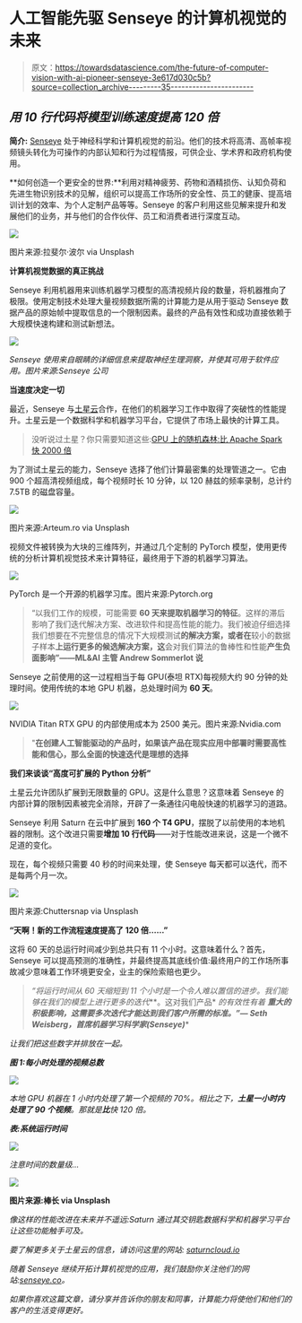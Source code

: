 # 人工智能先驱 Senseye 的计算机视觉的未来

> 原文：<https://towardsdatascience.com/the-future-of-computer-vision-with-ai-pioneer-senseye-3e617d030c5b?source=collection_archive---------35----------------------->

## *用 10 行代码将模型训练速度提高 120 倍*

**简介:** [Senseye](https://senseye.co/) 处于神经科学和计算机视觉的前沿。他们的技术将高清、高帧率视频镜头转化为可操作的内部认知和行为过程情报，可供企业、学术界和政府机构使用。

**如何创造一个更安全的世界:**利用对精神疲劳、药物和酒精损伤、认知负荷和先进生物识别技术的见解，组织可以提高工作场所的安全性、员工的健康、提高培训计划的效率、为个人定制产品等等。Senseye 的客户利用这些见解来提升和发展他们的业务，并与他们的合作伙伴、员工和消费者进行深度互动。

![](img/2b3393862503d7b0189a2c5af97f05ec.png)

图片来源:拉斐尔·波尔 via Unsplash

**计算机视觉数据的真正挑战**

Senseye 利用机器用来训练机器学习模型的高清视频片段的数量，将机器推向了极限。使用定制技术处理大量视频数据所需的计算能力是从用于驱动 Senseye 数据产品的原始帧中提取信息的一个限制因素。最终的产品有效性和成功直接依赖于大规模快速构建和测试新想法。

![](img/e9f7fcfd333d9b305436d7020909e8ea.png)

*Senseye 使用来自眼睛的详细信息来提取神经生理洞察，并使其可用于软件应用。图片来源:Senseye 公司*

**当速度决定一切**

最近，Senseye 与[土星云](http://www.saturncloud.io?utm_source=towards%20data%20science&utm_medium=senseye)合作，在他们的机器学习工作中取得了突破性的性能提升。土星云是一个数据科学和机器学习平台，它提供了市场上最快的计算工具。

> 没听说过土星？你只需要知道这些:[GPU 上的随机森林:比 Apache Spark 快 2000 倍](/random-forest-on-gpus-2000x-faster-than-apache-spark-9561f13b00ae)

为了测试土星云的能力，Senseye 选择了他们计算最密集的处理管道之一。它由 900 个超高清视频组成，每个视频时长 10 分钟，以 120 赫兹的频率录制，总计约 7.5TB 的磁盘容量。

![](img/6fe3fe68f1d6c54b755643f9809a6bee.png)

图片来源:Arteum.ro via Unsplash

视频文件被转换为大块的三维阵列，并通过几个定制的 PyTorch 模型，使用更传统的分析计算机视觉技术来计算特征，最终用于下游的机器学习算法。

![](img/7859e2ed2593aa380663e87be8b0adf5.png)

PyTorch 是一个开源的机器学习库。图片来源:Pytorch.org

> “以我们工作的规模，可能需要 **60 天来提取机器学习的特征**。这样的滞后影响了我们迭代解决方案、改进软件和提高性能的能力。我们被迫仔细选择我们想要在不完整信息的情况下大规模测试**的解决方案，或者在**较小的数据子样本**上运行更多的候选解决方案，这**会对我们算法的鲁棒性和性能**产生负面影响”——ML&AI 主管 Andrew Sommerlot 说**

Senseye 之前使用的这一过程相当于每 GPU(泰坦 RTX)每视频大约 90 分钟的处理时间。使用传统的本地 GPU 机器，总处理时间为 **60 天**。

![](img/19f091906dfcee22e6a5da87c2283c02.png)

NVIDIA Titan RTX GPU 的内部使用成本为 2500 美元。图片来源:Nvidia.com

> "**在创建人工智能驱动的产品时，如果该产品在现实应用中部署时需要高性能和信心，那么全面的快速迭代是理想的选择**

**我们来谈谈“高度可扩展的 Python 分析”**

土星云允许团队扩展到无限数量的 GPU。这是什么意思？这意味着 Senseye 的内部计算的限制因素被完全消除，开辟了一条通往闪电般快速的机器学习的道路。

Senseye 利用 Saturn 在云中扩展到 **160 个 T4 GPU**，摆脱了以前使用的本地机器的限制。这个改进只需要**增加 10 行代码**——对于性能改进来说，这是一个微不足道的变化。

现在，每个视频只需要 40 秒的时间来处理，使 Senseye 每天都可以迭代，而不是每两个月一次。

![](img/1c33ddc4954bd45a4c8348ca3a1f8f44.png)

图片来源:Chuttersnap via Unsplash

**“天啊！新的工作流程速度提高了 120 倍……”**

这将 60 天的总运行时间减少到总共只有 11 个小时。这意味着什么？首先，Senseye 可以提高预测的准确性，并最终提高其底线价值:最终用户的工作场所事故减少意味着工作环境更安全，业主的保险索赔也更少。

> *“将运行时间从 60 天缩短到 11 个小时是一个令人难以置信的进步。我们能够在我们的模型上进行更多的迭代***。这对我们产品* *的有效性有着* ***重大的积极影响，这需要多次迭代才能达到我们客户所需的标准。”— Seth Weisberg，首席机器学习科学家(Senseye)****

*让我们把这些数字并排放在一起。*

***图 1:每小时处理的视频总数***

*![](img/f3452addc7212a53873135fd100ffa72.png)*

*本地 GPU 机器在 1 小时内处理了第一个视频的 70%。相比之下，**土星一小时内处理了 90 个视频**。那就是**比**快 120 倍。*

***表:系统运行时间***

*![](img/0ed29c32e6125a3350c32766a83b6f77.png)*

*注意时间的数量级…*

*![](img/c7552cf321b40eabccd5874cacb912a4.png)*

**图片来源:棒长 via Unsplash**

*像这样的性能改进在未来并不遥远:Saturn 通过其交钥匙数据科学和机器学习平台让这些功能触手可及。*

*要了解更多关于土星云的信息，请访问这里的网站: [saturncloud.io](http://saturncloud.io)*

*随着 Senseye 继续开拓计算机视觉的应用，我们鼓励你关注他们的网站:[senseye.co](http://senseye.co)。*

*如果你喜欢这篇文章，请分享并告诉你的朋友和同事，计算能力将使他们和他们的客户的生活变得更好。*